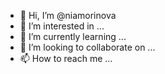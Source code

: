 - 👋 Hi, I’m @niamorinova
- 👀 I’m interested in ...
- 🌱 I’m currently learning ...
- 💞️ I’m looking to collaborate on ...
- 📫 How to reach me ...

<!---
niamorinova/niamorinova is a ✨ special ✨ repository because its `README.md` (this file) appears on your GitHub profile.
You can click the Preview link to take a look at your changes.
--->
